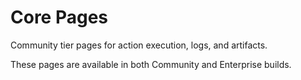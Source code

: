 # Core Pages

Community tier pages for action execution, logs, and artifacts.

These pages are available in both Community and Enterprise builds.
